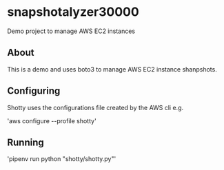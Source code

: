 # snapshotalyzer30000

Demo project to manage AWS EC2 instances

## About

This is a demo and uses boto3 to manage AWS EC2 instance shanpshots.

## Configuring

Shotty uses the configurations file created by the AWS cli e.g.

'aws configure --profile shotty'

## Running

'pipenv run python "shotty/shotty.py"'
